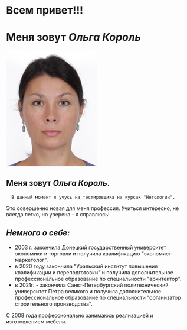 # Всем привет!!! 



   # Меня зовут  _Ольга Король_ 

   

![](мое%20фото.jpg)








## Меня зовут _Ольга Король_.


      В данный момент я учусь на тестировщика на курсах "Нетологии". 
 

 Это совершенно новая для меня профессия. Учиться интересно, не всегда легко, но уверена - я справлюсь! 


## _Немного о себе:_ 

 * 2003 г. закончила Донецкий государственный университет экономики и торговли и получила квалификацию "экономист-маркетолог".
 * в 2020 году закончила "Уральский институт повышения квалификации и переподготовки" и получила дополнительное профессиональное образование по специальности "архитектор".
 * в 2021г. - закончила Санкт-Петербургский политехнический университет Петра великого и получила дополнительное профессиональное образование по специальности "организатор строительного производства".

С 2008 года профессионально занимаюсь реализацией и изготовлением мебели. 





